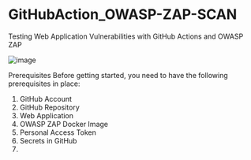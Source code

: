 # GitHubAction_OWASP-ZAP-SCAN

Testing Web Application Vulnerabilities with GitHub Actions and OWASP ZAP

![image](https://github.com/rahuls512/GitHubAction_OWASP-ZAP-SCAN/assets/123796550/f9d0a586-327a-44fb-a1b4-57b09931400c)


Prerequisites
Before getting started, you need to have the following prerequisites in place:
1. GitHub Account
2. GitHub Repository  
3. Web Application
4. OWASP ZAP Docker Image
5. Personal Access Token
6. Secrets in GitHub
7. 
